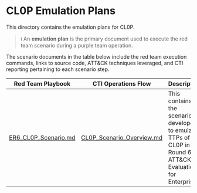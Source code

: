 # CL0P Emulation Plans

This directory contains the emulation plans for CL0P.

> :information_source: An **emulation plan** is the primary document used to
> execute the red team scenario during a purple team operation.

The scenario documents in the table below include the red team execution
commands, links to source code, ATT&CK techniques leveraged, and CTI reporting
pertaining to each scenario step.

| Red Team Playbook | CTI Operations Flow | Description |
| ----------------- | ------------------- | ----------- |
| [ER6_CL0P_Scenario.md](./ER6_CL0P_Scenario.md) | [CL0P_Scenario_Overview.md](../CTI_Emulation_Resources/CL0P_Scenario_Overview.md) | This contains the scenario developed to emulate TTPs of CL0P in Round 6 of ATT&CK Evaluations for Enterprise |

